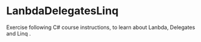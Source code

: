 # LanbdaDelegatesLinq
Exercise following C# course instructions, to learn about Lanbda, Delegates and Linq .
